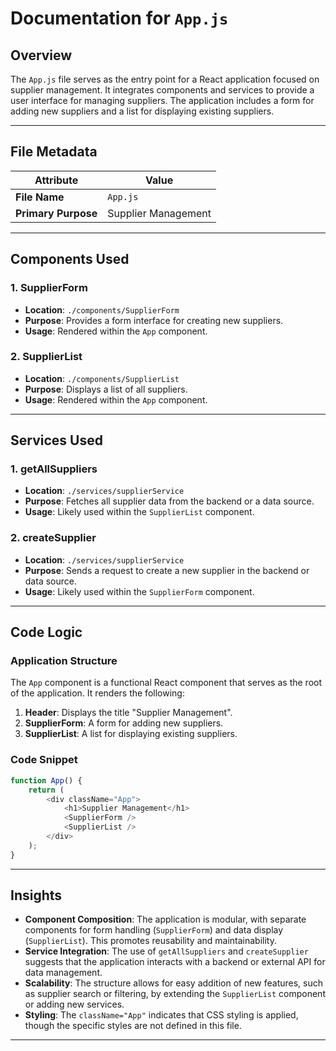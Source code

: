 # Documentation for `App.js`

## Overview
The `App.js` file serves as the entry point for a React application focused on supplier management. It integrates components and services to provide a user interface for managing suppliers. The application includes a form for adding new suppliers and a list for displaying existing suppliers.

---

## File Metadata
| **Attribute**       | **Value**            |
|----------------------|----------------------|
| **File Name**        | `App.js`            |
| **Primary Purpose**  | Supplier Management |

---

## Components Used
### 1. **SupplierForm**
- **Location**: `./components/SupplierForm`
- **Purpose**: Provides a form interface for creating new suppliers.
- **Usage**: Rendered within the `App` component.

### 2. **SupplierList**
- **Location**: `./components/SupplierList`
- **Purpose**: Displays a list of all suppliers.
- **Usage**: Rendered within the `App` component.

---

## Services Used
### 1. **getAllSuppliers**
- **Location**: `./services/supplierService`
- **Purpose**: Fetches all supplier data from the backend or a data source.
- **Usage**: Likely used within the `SupplierList` component.

### 2. **createSupplier**
- **Location**: `./services/supplierService`
- **Purpose**: Sends a request to create a new supplier in the backend or data source.
- **Usage**: Likely used within the `SupplierForm` component.

---

## Code Logic
### Application Structure
The `App` component is a functional React component that serves as the root of the application. It renders the following:
1. **Header**: Displays the title "Supplier Management".
2. **SupplierForm**: A form for adding new suppliers.
3. **SupplierList**: A list for displaying existing suppliers.

### Code Snippet
```javascript
function App() {
    return (
        <div className="App">
            <h1>Supplier Management</h1>
            <SupplierForm />
            <SupplierList />
        </div>
    );
}
```

---

## Insights
- **Component Composition**: The application is modular, with separate components for form handling (`SupplierForm`) and data display (`SupplierList`). This promotes reusability and maintainability.
- **Service Integration**: The use of `getAllSuppliers` and `createSupplier` suggests that the application interacts with a backend or external API for data management.
- **Scalability**: The structure allows for easy addition of new features, such as supplier search or filtering, by extending the `SupplierList` component or adding new services.
- **Styling**: The `className="App"` indicates that CSS styling is applied, though the specific styles are not defined in this file.

---
